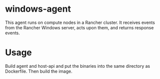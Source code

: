 # windows-agent
This agent runs on compute nodes in a Rancher cluster. It receives events from the Rancher Windows server, acts upon them, and returns response events.

# Usage
Build agent and host-api and put the binaries into the same directory as Dockerfile. Then build the image.

